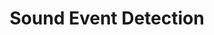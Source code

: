 ---
title: Sound Event Detection
type: templates
category: Audio/Speech Processing
order: 302
meta_title: 
meta_description: 
---